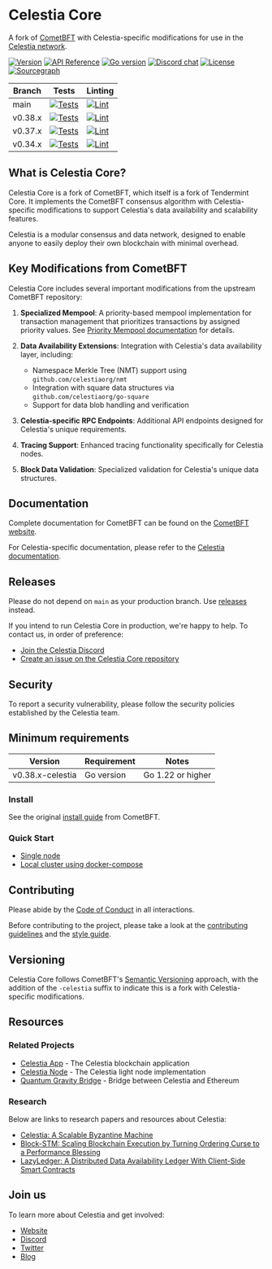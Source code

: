 # Celestia Core

A fork of [CometBFT](https://github.com/cometbft/cometbft) with Celestia-specific modifications for use in the [Celestia network](https://celestia.org/).

[![Version][version-badge]][version-url]
[![API Reference][api-badge]][api-url]
[![Go version][go-badge]][go-url]
[![Discord chat][discord-badge]][discord-url]
[![License][license-badge]][license-url]
[![Sourcegraph][sg-badge]][sg-url]

| Branch  | Tests                                          | Linting                                     |
|---------|------------------------------------------------|---------------------------------------------|
| main    | [![Tests][tests-badge]][tests-url]             | [![Lint][lint-badge]][lint-url]             |
| v0.38.x | [![Tests][tests-badge-v038x]][tests-url-v038x] | [![Lint][lint-badge-v038x]][lint-url-v038x] |
| v0.37.x | [![Tests][tests-badge-v037x]][tests-url-v037x] | [![Lint][lint-badge-v037x]][lint-url-v037x] |
| v0.34.x | [![Tests][tests-badge-v034x]][tests-url-v034x] | [![Lint][lint-badge-v034x]][lint-url-v034x] |

## What is Celestia Core?

Celestia Core is a fork of CometBFT, which itself is a fork of Tendermint Core. It implements the CometBFT consensus algorithm with Celestia-specific modifications to support Celestia's data availability and scalability features.

Celestia is a modular consensus and data network, designed to enable anyone to easily deploy their own blockchain with minimal overhead.

## Key Modifications from CometBFT

Celestia Core includes several important modifications from the upstream CometBFT repository:

1. **Specialized Mempool**: A priority-based mempool implementation for transaction management that prioritizes transactions by assigned priority values. See [Priority Mempool documentation](./mempool/priority/README.md) for details.

2. **Data Availability Extensions**: Integration with Celestia's data availability layer, including:
   - Namespace Merkle Tree (NMT) support using `github.com/celestiaorg/nmt`
   - Integration with square data structures via `github.com/celestiaorg/go-square`
   - Support for data blob handling and verification

3. **Celestia-specific RPC Endpoints**: Additional API endpoints designed for Celestia's unique requirements.

4. **Tracing Support**: Enhanced tracing functionality specifically for Celestia nodes.

5. **Block Data Validation**: Specialized validation for Celestia's unique data structures.

## Documentation

Complete documentation for CometBFT can be found on the [CometBFT website](https://docs.cometbft.com/).

For Celestia-specific documentation, please refer to the [Celestia documentation](https://docs.celestia.org/).

## Releases

Please do not depend on `main` as your production branch. Use
[releases](https://github.com/celestiaorg/celestia-core/releases) instead.

If you intend to run Celestia Core in production, we're happy to help. To contact
us, in order of preference:

- [Join the Celestia Discord](https://discord.com/invite/YsnTPcSfWQ)
- [Create an issue on the Celestia Core repository](https://github.com/celestiaorg/celestia-core/issues)

## Security

To report a security vulnerability, please follow the security policies established by the Celestia team.

## Minimum requirements

| Version       | Requirement | Notes             |
|---------------|-------------|-------------------|
| v0.38.x-celestia | Go version  | Go 1.22 or higher |

### Install

See the original [install guide](./docs/guides/install.md) from CometBFT.

### Quick Start

- [Single node](./docs/guides/quick-start.md)
- [Local cluster using docker-compose](./docs/networks/docker-compose.md)

## Contributing

Please abide by the [Code of Conduct](CODE_OF_CONDUCT.md) in all interactions.

Before contributing to the project, please take a look at the [contributing
guidelines](CONTRIBUTING.md) and the [style guide](STYLE_GUIDE.md).

## Versioning

Celestia Core follows CometBFT's [Semantic Versioning](http://semver.org/) approach, with the addition of the `-celestia` suffix to indicate this is a fork with Celestia-specific modifications.

## Resources

### Related Projects

- [Celestia App](https://github.com/celestiaorg/celestia-app) - The Celestia blockchain application
- [Celestia Node](https://github.com/celestiaorg/celestia-node) - The Celestia light node implementation
- [Quantum Gravity Bridge](https://github.com/celestiaorg/quantum-gravity-bridge) - Bridge between Celestia and Ethereum

### Research

Below are links to research papers and resources about Celestia:

- [Celestia: A Scalable Byzantine Machine](https://arxiv.org/abs/1906.01799)
- [Block-STM: Scaling Blockchain Execution by Turning Ordering Curse to a Performance Blessing](https://arxiv.org/abs/2203.06871)
- [LazyLedger: A Distributed Data Availability Ledger With Client-Side Smart Contracts](https://arxiv.org/abs/1905.09274)

## Join us

To learn more about Celestia and get involved:

- [Website](https://celestia.org/)
- [Discord](https://discord.com/invite/YsnTPcSfWQ)
- [Twitter](https://twitter.com/CelestiaOrg)
- [Blog](https://blog.celestia.org/)

[bft]: https://en.wikipedia.org/wiki/Byzantine_fault_tolerance
[smr]: https://en.wikipedia.org/wiki/State_machine_replication
[Blockchain]: https://en.wikipedia.org/wiki/Blockchain
[version-badge]: https://img.shields.io/github/v/release/cometbft/cometbft.svg
[version-url]: https://github.com/cometbft/cometbft/releases/latest
[api-badge]: https://camo.githubusercontent.com/915b7be44ada53c290eb157634330494ebe3e30a/68747470733a2f2f676f646f632e6f72672f6769746875622e636f6d2f676f6c616e672f6764646f3f7374617475732e737667
[api-url]: https://pkg.go.dev/github.com/cometbft/cometbft
[go-badge]: https://img.shields.io/badge/go-1.22-blue.svg
[go-url]: https://github.com/moovweb/gvm
[discord-badge]: https://img.shields.io/discord/669268347736686612.svg
[discord-url]: https://discord.gg/interchain
[license-badge]: https://img.shields.io/github/license/cometbft/cometbft.svg
[license-url]: https://github.com/cometbft/cometbft/blob/main/LICENSE
[sg-badge]: https://sourcegraph.com/github.com/cometbft/cometbft/-/badge.svg
[sg-url]: https://sourcegraph.com/github.com/cometbft/cometbft?badge
[tests-url]: https://github.com/cometbft/cometbft/actions/workflows/tests.yml
[tests-url-v038x]: https://github.com/cometbft/cometbft/actions/workflows/tests.yml?query=branch%3Av0.38.x
[tests-url-v037x]: https://github.com/cometbft/cometbft/actions/workflows/tests.yml?query=branch%3Av0.37.x
[tests-url-v034x]: https://github.com/cometbft/cometbft/actions/workflows/tests.yml?query=branch%3Av0.34.x
[tests-badge]: https://github.com/cometbft/cometbft/actions/workflows/tests.yml/badge.svg?branch=main
[tests-badge-v038x]: https://github.com/cometbft/cometbft/actions/workflows/tests.yml/badge.svg?branch=v0.38.x
[tests-badge-v037x]: https://github.com/cometbft/cometbft/actions/workflows/tests.yml/badge.svg?branch=v0.37.x
[tests-badge-v034x]: https://github.com/cometbft/cometbft/actions/workflows/tests.yml/badge.svg?branch=v0.34.x
[lint-badge]: https://github.com/cometbft/cometbft/actions/workflows/lint.yml/badge.svg?branch=main
[lint-badge-v034x]: https://github.com/cometbft/cometbft/actions/workflows/lint.yml/badge.svg?branch=v0.34.x
[lint-badge-v037x]: https://github.com/cometbft/cometbft/actions/workflows/lint.yml/badge.svg?branch=v0.37.x
[lint-badge-v038x]: https://github.com/cometbft/cometbft/actions/workflows/lint.yml/badge.svg?branch=v0.38.x
[lint-url]: https://github.com/cometbft/cometbft/actions/workflows/lint.yml
[lint-url-v034x]: https://github.com/cometbft/cometbft/actions/workflows/lint.yml?query=branch%3Av0.34.x
[lint-url-v037x]: https://github.com/cometbft/cometbft/actions/workflows/lint.yml?query=branch%3Av0.37.x
[lint-url-v038x]: https://github.com/cometbft/cometbft/actions/workflows/lint.yml?query=branch%3Av0.38.x
[tm-core]: https://github.com/tendermint/tendermint
